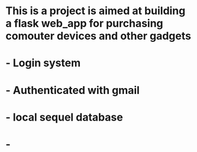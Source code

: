 # This is a project is aimed at building a flask web_app for purchasing comouter devices and other gadgets
# - Login system 
# - Authenticated with gmail
# - local sequel database
# - 
